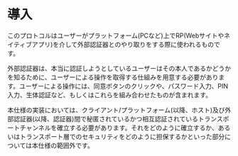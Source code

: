 # 導入
このプロトコルはユーザーがプラットフォーム(PCなど)上でRP(Webサイトやネイティブアプリ)を介して外部認証器とのやり取りをする際に使われるものです。

外部認証器は、本当に認証しようとしているユーザーはその本人であるかどうかを知るために、ユーザーによる操作を取得する仕組みを用意する必要があります。ユーザーによる操作には、同意ボタンのクリックや、パスワード入力、PIN入力、生体認証など、もしくはこれらを組み合わせたものが含まれます。

本仕様の実装においては、クライアント/プラットフォーム(以降、ホスト)及び外部認証器(以降、認証器)間で秘匿されているかつ相互認証されているトランスポートチャンネルを確立する必要があります。それをどのように確立するか、あるいはトランスポート層でのセキュリティをどのように担保するかといった部分については本仕様の範囲外です。
